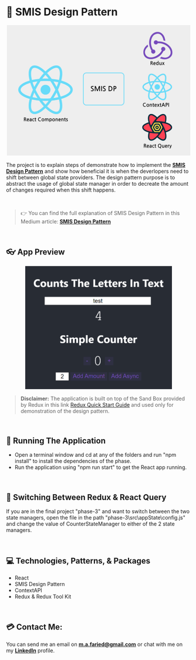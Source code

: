 # 📐 SMIS Design Pattern

<p align='center'>
    <img src="assets\smis-dp-in-action.png" alt="panner" width="500"/>
</p>

The project is to explain steps of demonstrate how to implement the **[SMIS Design Pattern](https://medium.com/@m.a.faried/smis-design-pattern-d725a7ad814c)** and show how beneficial it is when the deverlopers need to shift between global state providers. The design pattern purpose is to abstract the usage of global state manager in order to decreate the amount of changes required when this shift happens.

<br>

> 👉 You can find the full explanation of SMIS Design Pattern in this Medium article: **[SMIS Design Pattern](https://medium.com/@m.a.faried/smis-design-pattern-d725a7ad814c)**

<br>

## 👓 App Preview

<p align="center">
    <img src="./assets/app-ss.png" alt="app preview" width="400"/>
</p>

>**Disclaimer:** The application is built on top of the Sand Box provided by Redux in this link [Redux Quick Start Guide](https://redux-toolkit.js.org/tutorials/quick-start) and used only for demonstration of the design pattern.

<br>

## 🚀 Running The Application
* Open a terminal window and cd at any of the folders and run "npm install" to install the dependencies of the phase.
* Run the application using "npm run start" to get the React app running.

<br>

## 🔬 Switching Between Redux & React Query

If you are in the final project "phase-3" and want to switch between the two state managers, open the file in the path "phase-3\src\appState\config.js" and change the value of CounterStateManager to either of the 2 state managers.

<br>

## 💻 Technologies, Patterns, & Packages
* React
* SMIS Design Pattern
* ContextAPI
* Redux & Redux Tool Kit

<br>

## 💳 Contact Me:
You can send me an email on **m.a.faried@gmail.com** or chat with me on my **[LinkedIn](https://www.linkedin.com/in/mo-faried-0258a445/)** profile.